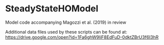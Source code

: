 # SteadyStateHOModel
Model code accompanying Magozzi et al. (2019) in review

Additional data files used by these scripts can be found at: https://drive.google.com/open?id=1Fa6ghW9liF8EdFuD-0dktZBrU3f6I3hR

